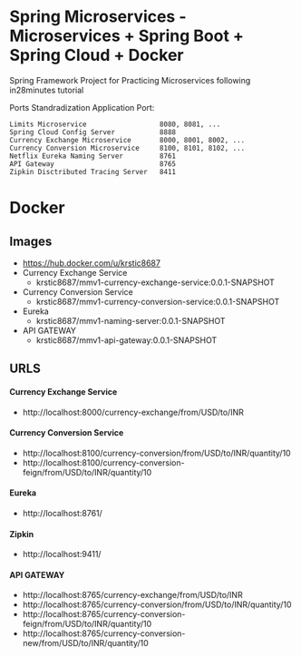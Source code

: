 # Spring Microservices - Microservices + Spring Boot + Spring Cloud + Docker

Spring Framework Project for Practicing Microservices following in28minutes tutorial

Ports Standradization
    Application                          Port:
    
    Limits Microservice                  8080, 8081, ...
    Spring Cloud Config Server           8888
    Currency Exchange Microservice       8000, 8001, 8002, ...
    Currency Conversion Microservice     8100, 8101, 8102, ...
    Netflix Eureka Naming Server         8761
    API Gateway                          8765
    Zipkin Disctributed Tracing Server   8411



# Docker

## Images

- https://hub.docker.com/u/krstic8687
- Currency Exchange Service 
	- krstic8687/mmv1-currency-exchange-service:0.0.1-SNAPSHOT
- Currency Conversion Service
	- krstic8687/mmv1-currency-conversion-service:0.0.1-SNAPSHOT
- Eureka
	- krstic8687/mmv1-naming-server:0.0.1-SNAPSHOT
- API GATEWAY
	- krstic8687/mmv1-api-gateway:0.0.1-SNAPSHOT

## URLS

#### Currency Exchange Service
- http://localhost:8000/currency-exchange/from/USD/to/INR

#### Currency Conversion Service
- http://localhost:8100/currency-conversion/from/USD/to/INR/quantity/10
- http://localhost:8100/currency-conversion-feign/from/USD/to/INR/quantity/10

#### Eureka
- http://localhost:8761/

#### Zipkin
- http://localhost:9411/

#### API GATEWAY
- http://localhost:8765/currency-exchange/from/USD/to/INR
- http://localhost:8765/currency-conversion/from/USD/to/INR/quantity/10
- http://localhost:8765/currency-conversion-feign/from/USD/to/INR/quantity/10
- http://localhost:8765/currency-conversion-new/from/USD/to/INR/quantity/10
